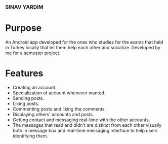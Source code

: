 ### **SINAV YARDIM**

# Purpose

An Android app developed for the ones who studies for the exams that held in Turkey locally that let them help each other and socialize. Developed by me for a semester project.

# Features

- Creating an account.
- Specialization of account whenever wanted.
- Sending posts.
- Liking posts.
- Commenting posts and liking the comments.
- Displaying others' accounts and posts.
- Getting contact and messaging real-time with the other accounts.
- The messages that read and didn't are distinct from each other visually both in message box and real-time messaging interface to help users identifying them.
